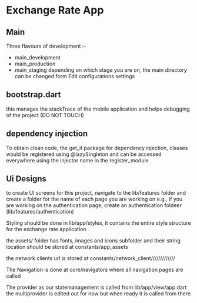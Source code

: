 # Exchange Rate App

## Main

Three flavours of development :-
- main_development
- main_production
- main_staging
 depending on which stage you are on, the main directory can be changed form Edit configurations settings

## bootstrap.dart

this manages the stackTrace of the mobile application and helps debugging of the project (DO NOT TOUCH)

## dependency injection
To obtain clean code, the get_it package for dependency injection, classes would be registered using @lazySingleton and can be accessed everywhere using the injector name in the register_module

## Ui Designs
 to create UI screens for this project, navigate to the lib/features folder and create a folder for the name of each
 page you are working on e.g., if you are working on the authentication page, create an authentication foldeer (lib/features/authentication)
 
Styling should be done in lib/app/styles, it contains the entire style structure for the exchange rate application

the  assets/ folder has fonts, images and icons subfolder and their string location should be stored at constants/app_assets

the network clients url is stored at constants/network_client/////////////

The Navigation is done at core/navigators where all navigation pages are called

The provider as our statemanagement is called from lib/app/view/app.dart the multiprovider is edited out for now but when ready it is called from there
